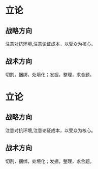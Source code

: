 # 立论

## 战略方向

注意对抗环境,注意论证成本，以受众为核心。

## 战术方向

切割，捆绑，处境化；发掘，整理，求合题。

# 立论

## 战略方向

注意对抗环境,注意论证成本，以受众为核心。

## 战术方向

切割，捆绑，处境化；发掘，整理，求合题。